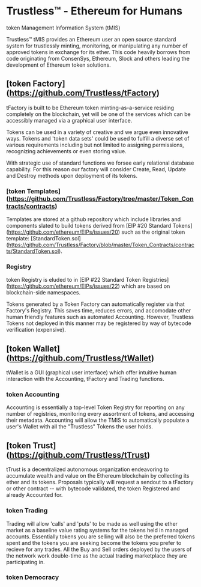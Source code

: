 # Trustless™ - Ethereum for Humans

token Management Information System (tMIS)

Trustless™ tMIS provides an Ethereum user an open source standard system for trustlessly minting, monitoring, or manipulating any number of approved tokens in exchange for its ether. This code heavily borrows from code originating from ConsenSys, Ethereum, Slock and others leading the development of Ethereum token solutions.

## [token Factory] (https://github.com/Trustless/tFactory)

tFactory is built to be Ethereum token minting-as-a-service residing completely on the blockchain, yet will be one of the services which can be accessibly managed via a graphical user interface. 

Tokens can be used in a variety of creative and we argue even innovative ways. Tokens and 'token data sets' could be used to fulfill a diverse set of various requirements including but not limited to assigning permissions, recognizing achievements or even storing value. 

With strategic use of standard functions we forsee early relational database capability. For this reason our factory will consider Create, Read, Update and Destroy methods upon deployment of its tokens.  

### [token Templates] (https://github.com/Trustless/Factory/tree/master/Token_Contracts/contracts)

Templates are stored at a github repository which include libraries and components slated to build tokens derived from [EIP #20 Standard Tokens] (https://github.com/ethereum/EIPs/issues/20) such as the original token template: [StandardToken.sol] (https://github.com/Trustless/Factory/blob/master/Token_Contracts/contracts/StandardToken.sol).

### Registry

token Registry is eluded to in [EIP #22 Standard Token Registries] (https://github.com/ethereum/EIPs/issues/22) which are based on blockchain-side namespaces. 

Tokens generated by a Token Factory can automatically register via that Factory's Registry. This saves time, reduces errors, and accomodate other human friendly features such as automated Accounting. However, Trustless Tokens not deployed in this manner may be registered by way of bytecode verification (expensive).

## [token Wallet] (https://github.com/Trustless/tWallet)

tWallet is a GUI (graphical user interface) which offer intuitive human interaction with the Accounting, tFactory and Trading functions.

### token Accounting

Accounting is essentially a top-level Token Registry for reporting on any number of registries, monitoring every assortment of tokens, and accessing their metadata. Accounting will allow the TMIS to automatically populate a user's Wallet with all the "Trustless" Tokens the user holds.

## [token Trust] (https://github.com/Trustless/tTrust)

tTrust is a decentralized autonomous organization endeavoring to accumulate wealth and value on the Ethereum blockchain by collecting its ether and its tokens. Proposals typically will request a sendout to a tFactory or other contract -- with bytecode validated, the token Registered and already Accounted for. 

### token Trading

Trading will allow 'calls' and 'puts' to be made as well using the ether market as a baseline value rating systems for the tokens held in managed accounts. Essentially tokens you are selling will also be the preferred tokens spent and the tokens you are seeking become the tokens you prefer to recieve for any trades. All the Buy and Sell orders deployed by the users of the network work double-time as the actual trading marketplace they are participating in.

### token Democracy
